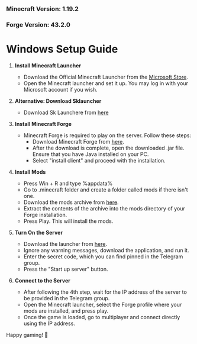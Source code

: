 ### Minecraft Version: 1.19.2
### Forge Version: 43.2.0

# Windows Setup Guide

1. **Install Minecraft Launcher**
    - Download the Official Minecraft Launcher from the [Microsoft Store](https://www.microsoft.com/store/productId/9NXP44L49SHJ).
    - Open the Minecraft launcher and set it up. You may log in with your Microsoft account if you wish.

1. **Alternative: Download Sklauncher**
   - Download Sk Launchere from [here](https://skmedix.pl/)

2. **Install Minecraft Forge**
   - Minecraft Forge is required to play on the server. Follow these steps:
     - Download Minecraft Forge from [here](https://storage.googleapis.com/aria-server-files/forge-1.19.2-43.2.0-installer.jar).
     - After the download is complete, open the downloaded .jar file. Ensure that you have Java installed on your PC.
     - Select "install client" and proceed with the installation.

3. **Install Mods**
   - Press Win + R and type %appdata%
   - Go to .minecraft folder and create a folder called mods if there isn't one.
   - Download the mods archive from [here](https://storage.googleapis.com/aria-server-files/mods.zip). 
   - Extract the contents of the archive into the mods directory of your Forge installation.
   - Press Play. This will install the mods.

4. **Turn On the Server**
   - Download the launcher from [here](https://storage.googleapis.com/aria-server-files/aria-launcher.exe).
   - Ignore any warning messages, download the application, and run it.
   - Enter the secret code, which you can find pinned in the Telegram group.
   - Press the "Start up server" button.

5. **Connect to the Server**
   - After following the 4th step, wait for the IP address of the server to be provided in the Telegram group.
   - Open the Minecraft launcher, select the Forge profile where your mods are installed, and press play.
   - Once the game is loaded, go to multiplayer and connect directly using the IP address.

Happy gaming! 🚀
